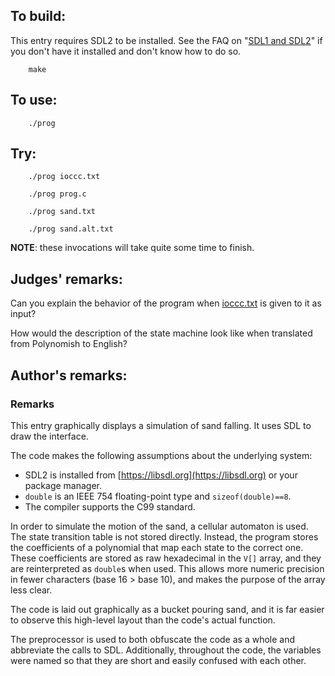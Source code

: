## To build:

This entry requires SDL2 to be installed.  See the
FAQ on "[SDL1 and SDL2](../../faq.html#SDL)"
if you don't have it
installed and don't know how to do so.

``` <!---sh-->
    make
```


## To use:

``` <!---sh-->
    ./prog
```


## Try:

``` <!---sh-->
    ./prog ioccc.txt

    ./prog prog.c

    ./prog sand.txt

    ./prog sand.alt.txt
```

**NOTE**: these invocations will take quite some time to finish.


## Judges' remarks:

Can you explain the behavior of the program when [ioccc.txt](ioccc.txt) is given
to it as input?

How would the description of the state machine look like when translated from
Polynomish to English?


## Author's remarks:

### Remarks

This entry graphically displays a simulation of sand falling.
It uses SDL to draw the interface.

The code makes the following assumptions about the underlying system:

* SDL2 is installed from [https://libsdl.org](https://libsdl.org) or your
package manager.
* `double` is an IEEE 754 floating-point type and `sizeof(double)==8`.
* The compiler supports the C99 standard.

In order to simulate the motion of the sand, a cellular automaton is used. The
state transition table is not stored directly. Instead, the program stores the
coefficients of a polynomial that map each state to the correct one. These
coefficients are stored as raw hexadecimal in the `V[]` array, and they are
reinterpreted as `double`s when used. This allows more numeric precision in fewer
characters (base 16 > base 10), and makes the purpose of the array less clear.

The code is laid out graphically as a bucket pouring sand, and it is far easier
to observe this high-level layout than the code's actual function.

The preprocessor is used to both obfuscate the code as a whole and abbreviate
the calls to SDL. Additionally, throughout the code, the variables were named
so that they are short and easily confused with each other.

<!--

    Copyright © 1984-2024 by Landon Curt Noll. All Rights Reserved.

    You are free to share and adapt this file under the terms of this license:

        Creative Commons Attribution-ShareAlike 4.0 International (CC BY-SA 4.0)

    For more information, see:

        https://creativecommons.org/licenses/by-sa/4.0/

-->
